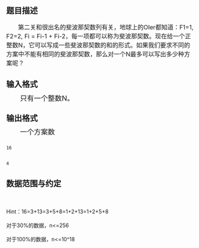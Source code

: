 ## 题目描述

<p><span style="font-size: medium">       第二关和很出名的斐波那契数列有关，地球上的OIer都知道：F1=1, F2=2, Fi = Fi-1 + Fi-2，每一项都可以称为斐波那契数。现在给一个正整数N，它可以写成一些斐波那契数的和的形式。如果我们要求不同的方案中不能有相同的斐波那契数，那么对一个N最多可以写出多少种方案呢？</span></p>

## 输入格式

<div>
 <span style="font-size: 14pt; line-height: 75%">       </span><span style="font-size: 14pt; line-height: 75%">只有一个整数</span><span style="font-size: 14pt; line-height: 75%">N</span><span style="font-size: 14pt; line-height: 75%">。</span>
</div>

## 输出格式

<div>
 <span style="font-size: 14pt; line-height: 75%">       </span><span style="font-size: 14pt; line-height: 75%">一个方案数</span>
</div>

```input1
16
```
```output1
4
```
## 数据范围与约定

<p><br><br> Hint：16=3+13=3+5+8=1+2+13=1+2+5+8<br><br> 对于30%的数据，n<=256<br><br> 对于100%的数据，n<=10^18</p>

